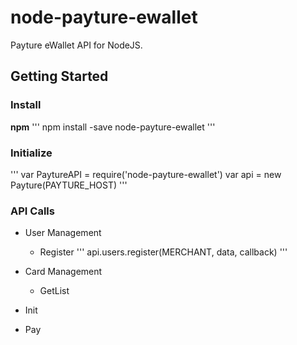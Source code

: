 # node-payture-ewallet
Payture eWallet API for NodeJS.

## Getting Started

### Install
**npm**
'''
npm install -save node-payture-ewallet
'''

### Initialize
'''
var PaytureAPI  = require('node-payture-ewallet')
var api         = new Payture(PAYTURE_HOST)
'''

### API Calls

- User Management
  - Register
  '''
  api.users.register(MERCHANT, data, callback)
  '''

- Card Management
  - GetList
- Init
- Pay
